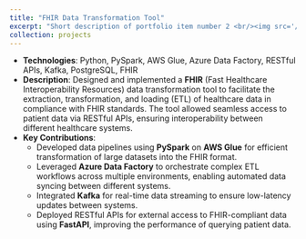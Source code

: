 ```yaml
---
title: "FHIR Data Transformation Tool"
excerpt: "Short description of portfolio item number 2 <br/><img src='/images/fhir.png'>"
collection: projects
---
```


- **Technologies**: Python, PySpark, AWS Glue, Azure Data Factory, RESTful APIs, Kafka, PostgreSQL, FHIR
- **Description**: Designed and implemented a **FHIR** (Fast Healthcare Interoperability Resources) data transformation tool to facilitate the extraction, transformation, and loading (ETL) of healthcare data in compliance with FHIR standards. The tool allowed seamless access to patient data via RESTful APIs, ensuring interoperability between different healthcare systems.
- **Key Contributions**:
  - Developed data pipelines using **PySpark** on **AWS Glue** for efficient transformation of large datasets into the FHIR format.
  - Leveraged **Azure Data Factory** to orchestrate complex ETL workflows across multiple environments, enabling automated data syncing between different systems.
  - Integrated **Kafka** for real-time data streaming to ensure low-latency updates between systems.
  - Deployed RESTful APIs for external access to FHIR-compliant data using **FastAPI**, improving the performance of querying patient data.

